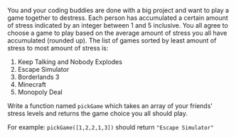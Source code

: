 You and your coding buddies are done with a big project and want to play a game together to destress. Each person has accumulated a certain amount of stress indicated by an integer between 1 and 5 inclusive. You all agree to choose a game to play based on the average amount of stress you all have accumulated (rounded up). The list of games sorted by least amount of stress to most amount of stress is:

1. Keep Talking and Nobody Explodes
1. Escape Simulator
1. Borderlands 3
1. Minecraft
1. Monopoly Deal

Write a function named `pickGame` which takes an array of your friends' stress levels and returns the game choice you all should play. 

For example: `pickGame([1,2,2,1,3])` should return `"Escape Simulator"`